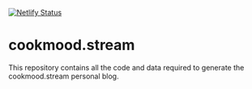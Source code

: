 [![Netlify Status](https://api.netlify.com/api/v1/badges/5ce6eccf-df68-41d7-864b-380528adda72/deploy-status)](https://app.netlify.com/sites/cookmood/deploys)
# cookmood.stream

This repository contains all the code and data required to generate the cookmood.stream personal blog.
